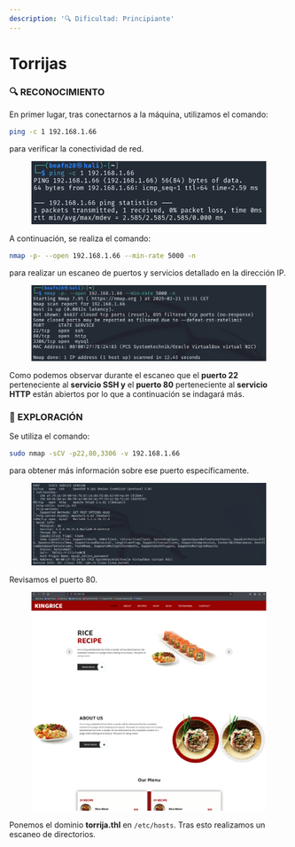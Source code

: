 ```yaml
---
description: '🔍 Dificultad: Principiante'
---
```


# Torrijas

### 🔍 **RECONOCIMIENTO**

En primer lugar, tras conectarnos a la máquina, utilizamos el comando:

```bash
ping -c 1 192.168.1.66
```

para verificar la conectividad de red.

<figure><img src="../../.gitbook/assets/image.png" alt=""><figcaption></figcaption></figure>

A continuación, se realiza el comando:

```bash
nmap -p- --open 192.168.1.66 --min-rate 5000 -n
```

para realizar un escaneo de puertos y servicios detallado en la dirección IP.

<figure><img src="../../.gitbook/assets/image (1).png" alt=""><figcaption></figcaption></figure>

Como podemos observar durante el escaneo que el **puerto 22** perteneciente al **servicio SSH y** el **puerto 80** perteneciente al **servicio HTTP** están abiertos por lo que a continuación se indagará más.

### 🔎 **EXPLORACIÓN**

Se utiliza el comando:

```bash
sudo nmap -sCV -p22,80,3306 -v 192.168.1.66
```

para obtener más información sobre ese puerto específicamente.

<figure><img src="../../.gitbook/assets/Captura de pantalla 2025-02-21 154105.png" alt=""><figcaption></figcaption></figure>

Revisamos el puerto 80.

<figure><img src="../../.gitbook/assets/Captura de pantalla 2025-02-21 154309.png" alt=""><figcaption></figcaption></figure>

Ponemos el dominio **torrija.thl** en `/etc/hosts`. Tras esto realizamos un escaneo de directorios.

```
```
